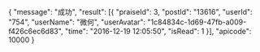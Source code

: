 {
	"message": "成功",
	"result": [{
		"praiseId": 3,
		"postId": "13616",
		"userId": "754",
		"userName": "微何",
		"userAvatar": "1c84834c-1d69-47fb-a009-f426c6ec6d83",
		"time": "2016-12-19 12:05:50",
		"isRead": 1
	}],
	"apicode": 10000
}
